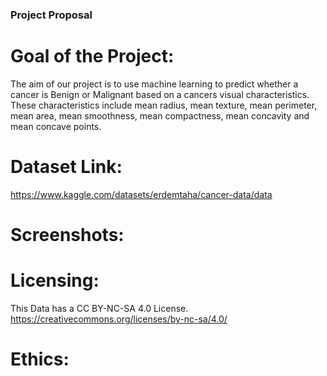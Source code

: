 ### Project Proposal

# Goal of the Project:
The aim of our project is to use machine learning to predict whether a cancer is Benign or Malignant based on a cancers visual characteristics. These characteristics include mean radius, mean texture, mean perimeter, mean area, mean smoothness, mean compactness, mean concavity and mean concave points.
# Dataset Link: 
https://www.kaggle.com/datasets/erdemtaha/cancer-data/data

# Screenshots:


# Licensing:
This Data has a CC BY-NC-SA 4.0 License. 
https://creativecommons.org/licenses/by-nc-sa/4.0/
# Ethics:
